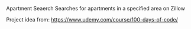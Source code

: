Apartment Seaerch
Searches for apartments in a specified area on Zillow

Project idea from: https://www.udemy.com/course/100-days-of-code/
